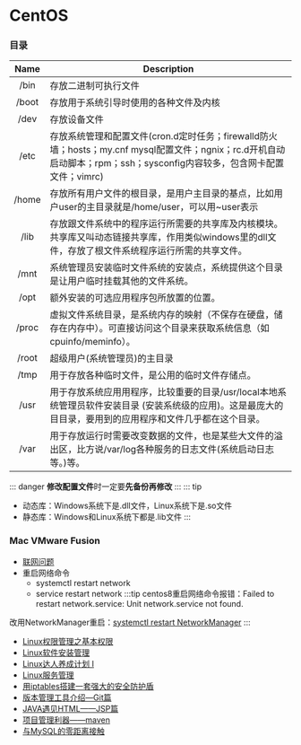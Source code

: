 # CentOS

### 目录
| Name | Description |
| :--: | ----------- |
| /bin | 存放二进制可执行文件 |
| /boot| 存放用于系统引导时使用的各种文件及内核 |
| /dev | 存放设备文件 |
| /etc | 存放系统管理和配置文件(cron.d定时任务；firewalld防火墙；hosts；my.cnf mysql配置文件；ngnix；rc.d开机自动启动脚本；rpm；ssh；sysconfig内容较多，包含网卡配置文件；vimrc) |
| /home | 存放所有用户⽂件的根目录，是⽤户主目录的基点，⽐如⽤户user的主目录就是/home/user，可以用~user表示 |
| /lib | 存放跟文件系统中的程序运行所需要的共享库及内核模块。共享库又叫动态链接共享库，作用类似windows里的dll文件，存放了根文件系统程序运行所需的共享文件。 |
| /mnt | 系统管理员安装临时文件系统的安装点，系统提供这个⽬录是让⽤户临时挂载其他的⽂件系统。 |
| /opt | 额外安装的可选应⽤程序包所放置的位置。 |
| /proc | 虚拟⽂件系统目录，是系统内存的映射（不保存在硬盘，储存在内存中）。可直接访问这个目录来获取系统信息（如cpuinfo/meminfo）。 |
| /root | 超级⽤户(系统管理员)的主目录 |
| /tmp | 用于存放各种临时⽂件，是公⽤的临时⽂件存储点。 |
| /usr | ⽤于存放系统应⽤用程序，⽐较重要的⽬录/usr/local本地系统管理员软件安装目录 (安装系统级的应用)。这是最庞大的⽬目录，要用到的应用程序和文件⼏乎都在这个目录。 |
| /var | ⽤于存放运行时需要改变数据的⽂件，也是某些⼤文件的溢出区，⽐方说/var/log各种服务的日志⽂件(系统启动⽇志等。)等。 |

::: danger
**修改配置文件**时一定要**先备份再修改**
:::
::: tip
- 动态库：Windows系统下是.dll文件，Linux系统下是.so文件
- 静态库：Windows和Linux系统下都是.lib文件
:::

### Mac VMware Fusion
- [联网问题](https://garryshield.github.io/2016/11/01/mac-vmware-network/)
- 重启网络命令
  - systemctl restart network
  - service restart network
:::tip
centos8重启网络命令报错：Failed to restart network.service: Unit network.service not found.

改用NetworkManager重启：[systemctl restart NetworkManager](https://www.golinuxcloud.com/unit-network-service-not-found-rhel-8-linux/)
:::

- [Linux权限管理之基本权限](http://www.imooc.com/learn/481)
- [Linux软件安装管理](http://www.imooc.com/learn/447)
- [Linux达人养成计划 I](http://www.imooc.com/learn/175)
- [Linux服务管理](http://www.imooc.com/learn/537)
- [用iptables搭建一套强大的安全防护盾](http://www.imooc.com/learn/389)
- [版本管理工具介绍—Git篇](http://www.imooc.com/learn/208)
- [JAVA遇见HTML——JSP篇](http://www.imooc.com/learn/166)
- [项目管理利器——maven](http://www.imooc.com/learn/443)
- [与MySQL的零距离接触](http://www.imooc.com/learn/122)